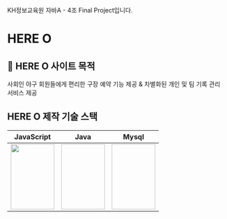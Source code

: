 KH정보교육원 자바A - 4조 Final Project입니다.

# HERE O

## :rocket: HERE O 사이트 목적

사회인 야구 회원들에게 편리한 구장 예약 기능 제공 & 차별화된 개인 및 팀 기록 관리 서비스 제공

## HERE O 제작 기술 스택

| JavaScript                                                                                                                    | Java                                                                                                   | Mysql                                                                                                                    |
| ----------------------------------------------------------------------------------------------------------------------------- | ------------------------------------------------------------------------------------------------------ | ------------------------------------------------------------------------------------------------------------------------ |
| <img src="https://cdn.iconscout.com/icon/free/png-512/javascript-2038874-1720087.png?f=avif&w=256" width="100" height="150"/> | <img scr="https://logos-world.net/wp-content/uploads/2022/07/Java-Logo.png" width="100" height="150"/> | <img scr="https://cdn.iconscout.com/icon/free/png-512/mysql-3521596-2945040.png?f=avif&w=256" width="100" height="150"/> |

